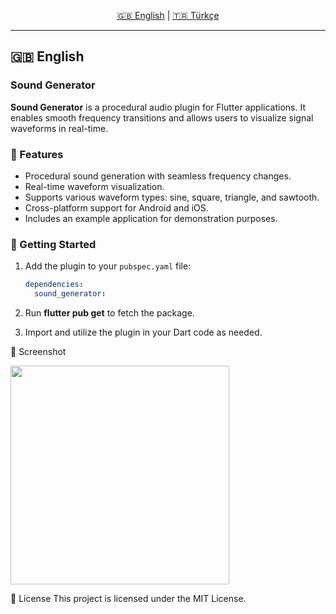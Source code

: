 <!-- Dil Seçimi / Language Selection -->

<p align="center">
   <a href="https://github.com/mertguner/sound_generator/raw/master/README.md">🇬🇧 English</a> | <a href="https://github.com/mertguner/sound_generator/raw/master/README_TR.md">🇹🇷 Türkçe</a>
</p>

---

## 🇬🇧 English

### Sound Generator

**Sound Generator** is a procedural audio plugin for Flutter applications. It enables smooth frequency transitions and allows users to visualize signal waveforms in real-time.

### 🔧 Features

- Procedural sound generation with seamless frequency changes.
- Real-time waveform visualization.
- Supports various waveform types: sine, square, triangle, and sawtooth.
- Cross-platform support for Android and iOS.
- Includes an example application for demonstration purposes.

### 🚀 Getting Started

1. Add the plugin to your `pubspec.yaml` file:
   ```yaml
   dependencies:
     sound_generator:
   
2. Run **flutter pub get** to fetch the package.

3. Import and utilize the plugin in your Dart code as needed.

📸 Screenshot
<p>
  <img src="https://github.com/mertguner/sound_generator/raw/master/Screenshot.png" width="350" title="hover text" alt="">
</p>

📄 License
This project is licensed under the MIT License.
